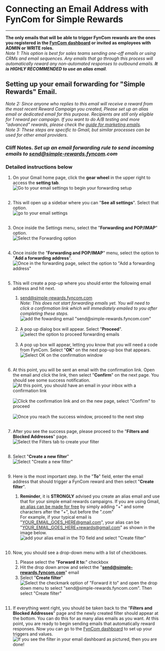 # Connecting an Email Address with FynCom for Simple Rewards

--------

**The only emails that will be able to trigger FynCom rewards are the ones you registered in the [FynCom dashboard](https://dashboard.fyncom.com/) or 
invited as employees with ADMIN or WRITE roles.** <br>
_Note 1: This option is best for sales teams sending one-off emails or using CRMs and email sequences. Any emails that go through this process will automatically 
reward any non-automated responses to outbound emails. **It is HIGHLY RECOMMENDED to use an alias email**_.

## Setting up your email forwarding for "Simple Rewards" Email.

_Note 2: Since anyone who replies to this email will receive a reward from the most recent Reward Campaign you created, Please set up an alias email or dedicated 
email for this purpose. Recipients are still only eligible for 1 reward per campaign. If you want to do A/B testing and more "advanced" rewards, please check the 
[guide for marketing emails](https://www.fyncom.com/email-forwarding-setup-for-instant-rewards-delivery)._ <br> 
_Note 3: These steps are specific to Gmail, but similar processes can be used for other email providers._

### Cliff Notes. _Set up an email forwarding rule to send incoming emails to send@simple-rewards.fyncom.com_

### Detailed instructions below

1. On your Gmail home page, click the **gear wheel** in the upper right to access the **setting tab**. <br>
   ![Go to your email settings to begin your forwarding setup](https://fyncom-static-files.s3.us-west-1.amazonaws.com/help/fycomhelp-emailh-1.png) <br><br>
2. This will open up a sidebar where you can "**See all settings**". Select that option.<br>
   ![go to your email settings](https://fyncom-static-files.s3.us-west-1.amazonaws.com/help/fycomhelp-emailh-2.png) <br><br>
3. Once inside the Settings menu, select the "**Forwarding and POP/IMAP**" option.<br>
   ![Select the Forwarding option](https://fyncom-static-files.s3.us-west-1.amazonaws.com/help/fycomhelp-emailh-3.png) <br><br>
4. Once inside the "**Forwarding and POP/IMAP**" menu, select the option to "**Add a forwarding address**".<br>
   ![Once in the forwarding page, select the option to "Add a forwarding address"](https://fyncom-static-files.s3.us-west-1.amazonaws.com/help/fycomhelp-emailh-4.png) <br><br>
5. This will create a pop-up where you should enter the following email address and hit next.<br>
   1. [send@simple-rewards.fyncom.com](mailto:send@simple-rewards.fyncom.com) <br>
   _Note: This does not start forwarding emails yet. You will need to click a confirmation link which will immediately emailed to you after completing these steps._<br>
      ![add the fowarding email "send@simple-rewards.fyncom.com"](https://fyncom-static-files.s3.us-west-1.amazonaws.com/help/SimpleForwardingEmail.png) <br><br>
   2. A pop up dialog box will appear. Select "**Proceed**". <br>
   ![select the option to proceed forwarding emails](https://fyncom-static-files.s3.us-west-1.amazonaws.com/help/SimpleForwardingEmail-Proceed.png) <br><br>
   3. A pop up box will appear, letting you know that you will need a code from FynCom. Select "**OK**" on the next pop-up box that appears. <br>
      ![Select OK on the confirmation window](https://fyncom-static-files.s3.us-west-1.amazonaws.com/help/SimpleForwardingEmail-OK.png) <br><br>
6. At this point, you will be sent an email with the confirmation link. Open the email and click the link, then select "**Confirm**" on the next page. You should see some
success notification.<br>
   ![At this point, you should have an email in your inbox with a confirmation link](https://fyncom-static-files.s3.us-west-1.amazonaws.com/help/SimpleForwardingEmail-EmailResponse.png) <br><br>
   ![Click the confirmation link and on the new page, select "Confirm" to proceed](https://fyncom-static-files.s3.us-west-1.amazonaws.com/help/SimpleForwardingEmail-ConfirmForwarding.png) <br><br>
   ![Once you reach the success window, proceed to the next step](https://fyncom-static-files.s3.us-west-1.amazonaws.com/help/SimpleForwardingEmail-FInal.png) <br><br>

7. After you see the success page, please proceed to the "**Filters and Blocked Addresses**" page.<br>
   ![Select the Filters tab to create your filter](https://fyncom-static-files.s3.us-west-1.amazonaws.com/help/fycomhelp-emailh-10.png) <br><br>

8. Select "**Create a new filter**" <br>
    ![Select "Create a new filter"](https://fyncom-static-files.s3.us-west-1.amazonaws.com/help/fycomhelp-emailh-11.png) <br><br>

9. Here is the most important step. In the "**To**" field, enter the email address that should trigger a FynCom reward and then select "**Create filter**".
    1. **Reminder**, it is **STRONGLY** advised you create an alias email and use that for your simple email rewards campaigns. If you are using Gmail, 
   [an alias can be made for free](https://support.google.com/mail/answer/22370?hl=en) by simply adding "+" and some characters after the "+", but before 
   the ".com"<br>
    For example, if your typical email is "[YOUR\_EMAIL\_GOES\_HERE@gmail.com](mailto:YOUR_EMAIL_GOES_HERE@gmail.com)", your alias can be 
   "[YOUR\_EMAIL\_GOES\_HERE+rewards@gmail.com](mailto:YOUR_EMAIL_GOES_HERE+rewards@gmail.com)" as shown in the image below. <br>
   ![add your alias email in the TO field and select "Create filter"](https://fyncom-static-files.s3.us-west-1.amazonaws.com/help/fycomhelp-emailh-12.png) <br><br>
 
10. Now, you should see a drop-down menu with a list of checkboxes.
    1. Please select the "**Forward it to:**" checkbox
    2. Hit the drop down arrow and select the "[**send@simple-rewards.fyncom.com**](mailto:send@simple-rewards.fyncom.com)" email
    3. Select "**Create filter**" <br>
       ![Select the checkmark option of "Forward it to" and open the drop down menu to select "send@simple-rewards.fyncom.com". Then select "Create filter"](https://fyncom-static-files.s3.us-west-1.amazonaws.com/help/SimpleForwardingEmail-FInal-GmailSetup.png) <br><br>

11. If everything went right, you should be taken back to the "**Filters and Blocked Addresses**" page and the newly created filter should appear at the bottom. 
You can do this for as many alias emails as you want. At this point, you are ready to begin sending emails that automatically reward responses. Now you can go to the 
[FynCom dashboard](https://dashboard.fyncom.com/) to set up your triggers and values.<br>
    ![If you see the filter in your email dashboard as pictured, then you are done!](https://fyncom-static-files.s3.us-west-1.amazonaws.com/help/SimpleForwardingEmail-FInal-GmailSetup-Complete.png) <br><br>

